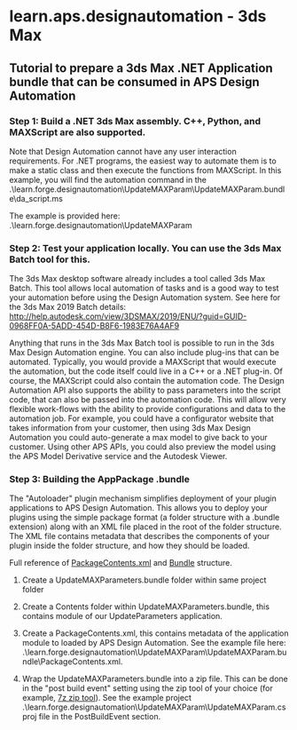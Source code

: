 # learn.aps.designautomation - 3ds Max

## Tutorial to prepare a 3ds Max .NET Application bundle that can be consumed in APS Design Automation

### Step 1: Build a .NET 3ds Max assembly. C++, Python, and MAXScript are also supported.

Note that Design Automation cannot have any user interaction requirements. For .NET programs, the easiest way to automate them is to make a static class and then execute the functions from MAXScript. In this example, you will find the automation command in the .\learn.forge.designautomation\UpdateMAXParam\UpdateMAXParam.bundle\da_script.ms

The example is provided here: .\learn.forge.designautomation\UpdateMAXParam


### Step 2: Test your application locally. You can use the 3ds Max Batch tool for this. 

The 3ds Max desktop software already includes a tool called 3ds Max Batch. This tool allows local automation of tasks and is a good way to test your automation before using the Design Automation system. See here for the 3ds Max 2019 Batch details: http://help.autodesk.com/view/3DSMAX/2019/ENU/?guid=GUID-0968FF0A-5ADD-454D-B8F6-1983E76A4AF9

Anything that runs in the 3ds Max Batch tool is possible to run in the 3ds Max Design Automation engine. You can also include plug-ins that can be automated. Typically, you would provide a MAXScript that would execute the automation, but the code itself could live in a C++ or a .NET plug-in. Of course, the MAXScript could also contain the automation code. The Design Automation API also supports the ability to pass parameters into the script code, that can also be passed into the automation code. This will allow very flexible work-flows with the ability to provide configurations and data to the automation job. For example, you could have a configurator website that takes information from your customer, then using 3ds Max Design Automation you could auto-generate a max model to give back to your customer. Using other APS APIs, you could also preview the model using the APS Model Derivative service and the Autodesk Viewer.


### Step 3: Building the AppPackage .bundle

The "Autoloader" plugin mechanism simplifies deployment of your plugin applications to APS Design Automation. This allows you to deploy your plugins using the simple package format (a folder structure with a .bundle extension) along with an XML file placed in the root of the folder structure. The XML file contains metadata that describes the components of your plugin inside the folder structure, and how they should be loaded.

Full reference of [PackageContents.xml](https://knowledge.autodesk.com/search-result/caas/CloudHelp/cloudhelp/2015/ENU/AutoCAD-Customization/files/GUID-BC76355D-682B-46ED-B9B7-66C95EEF2BD0-htm.html) and [Bundle](https://knowledge.autodesk.com/search-result/caas/CloudHelp/cloudhelp/2015/ENU/AutoCAD-Customization/files/GUID-40F5E92C-37D8-4D54-9497-CD9F0659F9BB-htm.html) structure.

1. Create a UpdateMAXParameters.bundle folder within same project folder

2. Create a Contents folder within UpdateMAXParameters.bundle, this contains module of our UpdateParameters application.

3. Create a PackageContents.xml, this contains metadata of the application module to loaded by APS Design Automation. See the example file here: .\learn.forge.designautomation\UpdateMAXParam\UpdateMAXParam.bundle\PackageContents.xml.

4. Wrap the UpdateMAXParameters.bundle into a zip file. This can be done in the "post build event" setting using the zip tool of your choice (for example, [7z zip tool](https://www.7-zip.org/)). See the example project .\learn.forge.designautomation\UpdateMAXParam\UpdateMAXParam.csproj file in the PostBuildEvent section.

